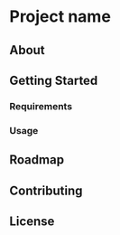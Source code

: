 <!-- PROJECT LOGO -->
<!-- <h1 align="center">
  <a href="{project-url}">
    <img src="{project-logo}" alt="Logo" width="125" height="125">
  </a>
</h1> -->

<!-- TITLE -->

# Project name

<!-- TABLE OF CONTENTS -->
<!-- ## Table of contents

- [Project name](#project-name)
  - [Table of contents](#table-of-contents)
  - [About](#about)
  - [Getting Started](#getting-started)
    - [Requirements](#requirements)
    - [Usage](#usage)
  - [Roadmap](#roadmap)
  - [Contributing](#contributing)
  - [License](#license) -->

<!-- ABOUT -->

## About

<!-- GETTING STARTED -->
## Getting Started

### Requirements

### Usage

<!-- ROADMAP -->
## Roadmap

<!-- CONTRIBUTING -->
## Contributing

<!-- LICENSE -->
## License

